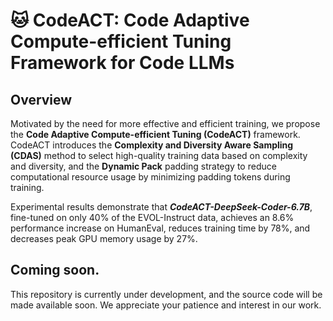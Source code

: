 # 🐱 CodeACT: Code Adaptive Compute-efficient Tuning Framework for Code LLMs

## Overview

Motivated by the need for more effective and efficient training, we propose the **Code Adaptive Compute-efficient Tuning (CodeACT)** framework. CodeACT introduces the **Complexity and Diversity Aware Sampling (CDAS)** method to select high-quality training data based on complexity and diversity, and the **Dynamic Pack** padding strategy to reduce computational resource usage by minimizing padding tokens during training. 

Experimental results demonstrate that ***CodeACT-DeepSeek-Coder-6.7B***, fine-tuned on only 40% of the EVOL-Instruct data, achieves an 8.6\% performance increase on HumanEval, reduces training time by 78%, and decreases peak GPU memory usage by 27%. 

## Coming soon.

This repository is currently under development, and the source code will be made available soon. We appreciate your patience and interest in our work.

